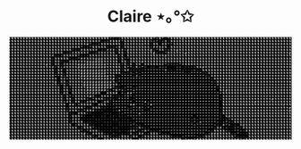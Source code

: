 <h1 align="center"> Claire ⋆｡°✩ </h1>
 
<div align="center">
<img src="/ascii-animation-ezgif.com-crop.gif" width="1000" />
</div>
